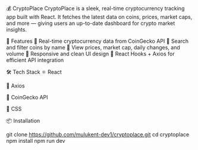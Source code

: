 💰 CryptoPlace
CryptoPlace is a sleek, real-time cryptocurrency tracking app built with React. It fetches the latest data on coins, prices, market caps, and more — giving users an up-to-date dashboard for crypto market insights.

🚀 Features
🔹 Real-time cryptocurrency data from CoinGecko API
🔹 Search and filter coins by name
🔹 View prices, market cap, daily changes, and volume
🔹 Responsive and clean UI design
🔹 React Hooks + Axios for efficient API integration

 🛠️ Tech Stack
⚛️ React

📡 Axios

🧮 CoinGecko API

🎨 CSS 

📦 Installation

git clone https://github.com/mulukent-dev1/cryptoplace.git
cd cryptoplace
npm install
npm run dev
